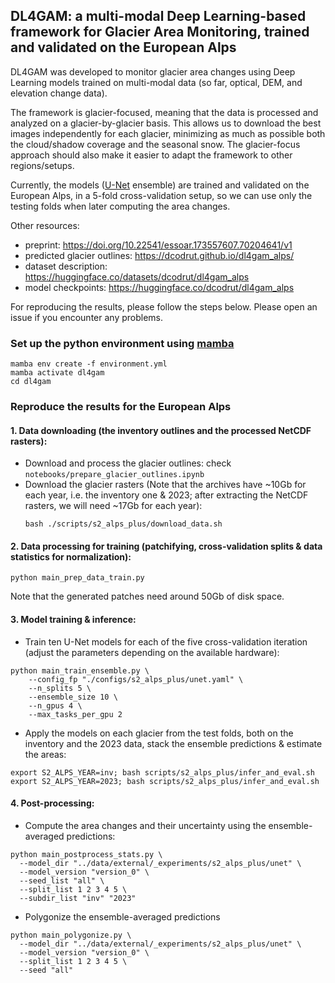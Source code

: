 ## DL4GAM: a multi-modal Deep Learning-based framework for Glacier Area Monitoring, trained and validated on the European Alps

DL4GAM was developed to monitor glacier area changes using Deep Learning models trained on multi-modal data (so far, optical, DEM, and elevation change data).

The framework is glacier-focused, meaning that the data is processed and analyzed on a glacier-by-glacier basis. This allows us to download the best images independently for each glacier, minimizing as much as possible both the cloud/shadow coverage and the seasonal snow. The glacier-focus approach should also make it easier to adapt the framework to other regions/setups.

Currently, the models ([U-Net](https://arxiv.org/abs/1505.04597) ensemble) are trained and validated on the European Alps, in a 5-fold cross-validation setup, so we can use only the testing folds when later computing the area changes. 

Other resources:
- preprint: https://doi.org/10.22541/essoar.173557607.70204641/v1
- predicted glacier outlines: https://dcodrut.github.io/dl4gam_alps/
- dataset description: https://huggingface.co/datasets/dcodrut/dl4gam_alps
- model checkpoints: https://huggingface.co/dcodrut/dl4gam_alps

For reproducing the results, please follow the steps below. Please open an issue if you encounter any problems.

### Set up the python environment using [mamba](https://github.com/conda-forge/miniforge)
```shell
mamba env create -f environment.yml
mamba activate dl4gam
cd dl4gam
```

### Reproduce the results for the European Alps
#### 1. Data downloading (the inventory outlines and the processed NetCDF rasters):
- Download and process the glacier outlines: check `notebooks/prepare_glacier_outlines.ipynb`
- Download the glacier rasters (Note that the archives have ~10Gb for each year, i.e. the inventory one & 2023; after extracting the NetCDF rasters, we will need ~17Gb for each year):   
    ```shell
    bash ./scripts/s2_alps_plus/download_data.sh
    ```
#### 2. Data processing for training (patchifying, cross-validation splits & data statistics for normalization):
```shell
python main_prep_data_train.py
```

Note that the generated patches need around 50Gb of disk space.

#### 3. Model training & inference:
- Train ten U-Net models for each of the five cross-validation iteration (adjust the parameters depending on the available hardware):   
```shell
python main_train_ensemble.py \
    --config_fp "./configs/s2_alps_plus/unet.yaml" \
    --n_splits 5 \
    --ensemble_size 10 \
    --n_gpus 4 \
    --max_tasks_per_gpu 2 
```
- Apply the models on each glacier from the test folds, both on the inventory and the 2023 data, stack the ensemble predictions & estimate the areas: 
```shell
export S2_ALPS_YEAR=inv; bash scripts/s2_alps_plus/infer_and_eval.sh
export S2_ALPS_YEAR=2023; bash scripts/s2_alps_plus/infer_and_eval.sh
```

#### 4. Post-processing:
- Compute the area changes and their uncertainty using the ensemble-averaged predictions:   
```shell
python main_postprocess_stats.py \
  --model_dir "../data/external/_experiments/s2_alps_plus/unet" \
  --model_version "version_0" \
  --seed_list "all" \
  --split_list 1 2 3 4 5 \
  --subdir_list "inv" "2023" 
```
- Polygonize the ensemble-averaged predictions
```shell
python main_polygonize.py \
  --model_dir "../data/external/_experiments/s2_alps_plus/unet" \
  --model_version "version_0" \
  --split_list 1 2 3 4 5 \
  --seed "all"
```